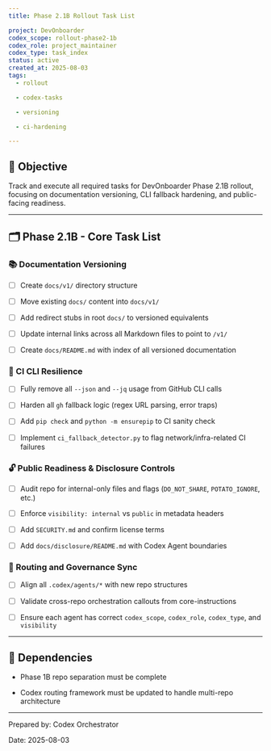 ```yaml
---
title: Phase 2.1B Rollout Task List

project: DevOnboarder
codex_scope: rollout-phase2-1b
codex_role: project_maintainer
codex_type: task_index
status: active
created_at: 2025-08-03
tags:
  - rollout

  - codex-tasks

  - versioning

  - ci-hardening

---
```


## 🎯 Objective

Track and execute all required tasks for DevOnboarder Phase 2.1B rollout, focusing on documentation versioning, CLI fallback hardening, and public-facing readiness.

---

## 🗂️ Phase 2.1B - Core Task List

### 📚 Documentation Versioning

* [ ] Create `docs/v1/` directory structure

* [ ] Move existing `docs/` content into `docs/v1/`

* [ ] Add redirect stubs in root `docs/` to versioned equivalents

* [ ] Update internal links across all Markdown files to point to `/v1/`

* [ ] Create `docs/README.md` with index of all versioned documentation

### 🧪 CI CLI Resilience

* [ ] Fully remove all `--json` and `--jq` usage from GitHub CLI calls

* [ ] Harden all `gh` fallback logic (regex URL parsing, error traps)

* [ ] Add `pip check` and `python -m ensurepip` to CI sanity check

* [ ] Implement `ci_fallback_detector.py` to flag network/infra-related CI failures

### 🔓 Public Readiness & Disclosure Controls

* [ ] Audit repo for internal-only files and flags (`DO_NOT_SHARE`, `POTATO_IGNORE`, etc.)

* [ ] Enforce `visibility: internal` vs `public` in metadata headers

* [ ] Add `SECURITY.md` and confirm license terms

* [ ] Add `docs/disclosure/README.md` with Codex Agent boundaries

### 🧭 Routing and Governance Sync

* [ ] Align all `.codex/agents/*` with new repo structures

* [ ] Validate cross-repo orchestration callouts from core-instructions

* [ ] Ensure each agent has correct `codex_scope`, `codex_role`, `codex_type`, and `visibility`

---

## 🔐 Dependencies

* Phase 1B repo separation must be complete

* Codex routing framework must be updated to handle multi-repo architecture

---

Prepared by: Codex Orchestrator

Date: 2025-08-03
